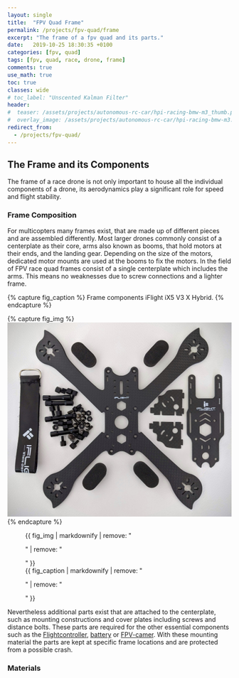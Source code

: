 ```yaml
---
layout: single
title:  "FPV Quad Frame"
permalink: /projects/fpv-quad/frame
excerpt: "The frame of a fpv quad and its parts."
date:   2019-10-25 18:30:35 +0100
categories: [fpv, quad]
tags: [fpv, quad, race, drone, frame]
comments: true
use_math: true
toc: true
classes: wide
# toc_label: "Unscented Kalman Filter"
header:
#  teaser: /assets/projects/autonomous-rc-car/hpi-racing-bmw-m3_thumb.png
#  overlay_image: /assets/projects/autonomous-rc-car/hpi-racing-bmw-m3.png
redirect_from:
  - /projects/fpv-quad/
---
```


## The Frame and its Components

The frame of a race drone is not only important to house all the individual components of a drone, 
its aerodynamics play a significant role for speed and flight stability.

### Frame Composition

For multicopters many frames exist, that are made up of different pieces and are assembled differently.
Most larger drones commonly consist of a centerplate as their core, arms also known as booms, that hold motors at their ends, and the landing gear. Depending on the size of the motors, dedicated motor mounts are used at the booms to fix the motors. In the field of FPV race quad frames consist of a single centerplate which includes the arms.
This means no weaknesses due to screw connections and a lighter frame.

{% capture fig_caption %}
Frame components iFlight iX5 V3 X Hybrid.
{% endcapture %}

{% capture fig_img %}
[![{{ fig_caption }}](/assets/collections/fpv/frame-components.jpg)](/assets/collections/fpv/frame-components.jpg)
{% endcapture %}

<figure>
  {{ fig_img | markdownify | remove: "<p>" | remove: "</p>" }}
  <figcaption>{{ fig_caption | markdownify | remove: "<p>" | remove: "</p>" }}</figcaption>
</figure>

Nevertheless additional parts exist that are attached to the centerplate, 
such as mounting constructions and cover plates including screws and distance bolts. 
These parts are required for the other essential components such as the [Flightcontroller](/fpv/glossar/flightcontroller), 
[battery](/fpv/glossar/battery) or [FPV-camer](/fpv/glossar/fpv-camera). 
With these mounting material the parts are kept at specific frame locations and are protected from a possible crash.

### Materials


